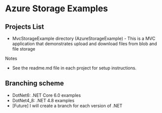 # Azure Storage Examples

## Projects List
- MvcStorageExample directory  (AzureStorageExample) - This is a MVC application that demonstrates upload and download files from blob and file storage

Notes
- See the readme.md file in each project for setup instructions.

## Branching scheme
- DotNet6: .NET Core 6.0 examples 
- DotNet4_8: .NET 4.8 examples
- [Future] I will create a branch for each version of .NET 

